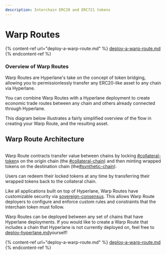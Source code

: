 ```yaml
---
description: Interchain ERC20 and ERC721 tokens
---
```


# Warp Routes

{% content-ref url="deploy-a-warp-route.md" %}
[deploy-a-warp-route.md](deploy-a-warp-route.md)
{% endcontent-ref %}

### Overview of Warp Routes

Warp Routes are Hyperlane's take on the concept of token bridging, allowing you to permissionlessly transfer any ERC20-like asset to any chain via Hyperlane.

You can combine Warp Routes with a Hyperlane deployment to create economic trade routes between any chain and others already connected through Hyperlane.

This diagram below illustrates a fairly simplified overview of the flow in creating your Warp Route, and the resulting asset.

## Warp Route Architecture

<figure><img src="../../.gitbook/assets/image.png" alt=""><figcaption></figcaption></figure>

Warp Route contracts transfer value between chains by locking [#collateral-token](../../resources/glossary.md#collateral-token "mention")s on the origin chain (the [#collateral-chain](../../resources/glossary.md#collateral-chain "mention")) and then minting wrapped tokens on the destination chain (the[#synthetic-chain](../../resources/glossary.md#synthetic-chain "mention")).

Users can redeem their locked tokens at any time by transferring their wrapped tokens back to the collateral chain.

Like all applications built on top of Hyperlane, Warp Routes have customizable security via [sovereign-consensus](../../protocol/sovereign-consensus/ "mention"). This allows Warp Route deployers to configure and enforce custom rules and constraints that the interchain token must follow.

Warp Routes can be deployed between any set of chains that have Hyperlane deployments. If you would like to create a Warp Route that includes a chain that Hyperlane is not currently deployed on, feel free to [deploy-hyperlane.md](../deploy-hyperlane.md "mention")yourself!

{% content-ref url="deploy-a-warp-route.md" %}
[deploy-a-warp-route.md](deploy-a-warp-route.md)
{% endcontent-ref %}
